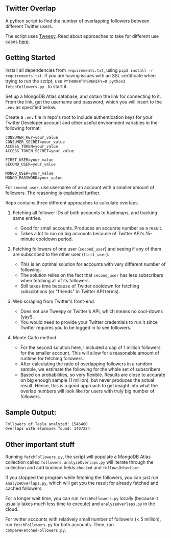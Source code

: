 Twitter Overlap
---
A python script to find the number of overlapping followers between different Twitter users. 
 
The script uses [Tweepy](https://github.com/tweepy/tweepy). Read about approaches to take for different use cases [here](https://docs.google.com/presentation/d/1O3CEgcAUOC1-aQjZ77A3QbBT_meE4uO_xgbYJGdr9Ns/edit?usp=sharing).

## Getting Started
Install all dependencies from `requirements.txt`, using `pip3 install -r requirements.txt`. If you are having issues with an SSL certificate when trying to run the script, use `PYTHONHTTPSVERIFY=0 python3 fetchFollowers.py
` to start it. 

Set up a MongoDB Atlas database, and obtain the link for connecting to it. From the link, get the username and password, which you will insert to the `.env` as specified below.

Create a `.env` file in repo's root to include authentication keys for your Twitter Developer account and other useful environment variables in the following format:
```.env
CONSUMER_KEY=your_value
CONSUMER_SECRET=your_value
ACCESS_TOKEN=your_value
ACCESS_TOKEN_SECRET=your_value

FIRST_USER=your_value
SECOND_USER=your_value

MONGO_USER=your_value
MONGO_PASSWORD=your_value
```
For `second_user`, use username of an account with a smaller amount of followers. The reasoning is explained further.

Repo contains three different approaches to calculate overlaps. 
1. Fetching all follower IDs of both accounts to hashmaps, and tracking same entries.
    * Good for small accounts. Produces an accurate number as a result. 
    * Takes a lot to run on big accounts because of Twitter API's 15-minute cooldown period.
2. Fetching followers of one user (`second_user`) and seeing if any of them are subscribed to the other user (`first_user`). 
    * This is an optimal solution for accounts with very different number of following.
    * The solution relies on the fact that `second_user` has less subscribers when fetching all of its followers.
    * Still takes time because of Twitter cooldown for fetching subscibtions (or "friends" in Twitter API terms).
3. Web scraping from Twitter's front-end.
    * Does not use Tweepy or Twitter's API, which means no cool-downs (yay!).
    * You would need to provide your Twitter credentials to run it since Twitter requires you to be logged in to see followers.

4. Monte Carlo method.
    * For the second solution here, I included a cap of 1 million followers for the smaller account. This will allow for a reasonable amount of runtime for fetching followers.
    * After calculating the ratio of overlapping followers in a random sample, we estimate the following for the whole set of subscribers.
    * Based on probabilities, so very flexible. Results are close to accurate on big enough sample (1 million), but never produces the actual result. Hence, this is a good approach to get insight into what the overlap numbers will look like for users with truly big number of followers.

## Sample Output:
```
Followers of Tesla analyzed: 1546400
Overlaps with elonmusk found: 1407224
```


## Other important stuff
Running `fetchFollowers.py`, the script will populate a MongoDB Atlas collection called `followers`. `analyzeOverlaps.py` will iterate through the collection and add boolean fields `checked` and `followsOtherUser`. 

If you stopped the program while fetching the followers, you can just run `analyzeOverlaps.py`, which will get you the result for already fetched and cached followers. 

For a longer wait time, you can run `fetchFollowers.py` locally (because it usually takes much less time to execute) and `analyzeOverlaps.py` in the cloud.

For twitter accounts with relatively small number of followers (< 5 million), run `fetchFollowers.py` for both accounts. Then, run `compareFetchedFollowers.py`. 